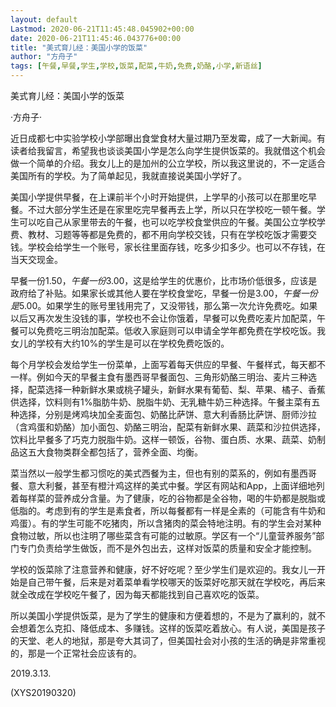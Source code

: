 ```yaml
---
layout: default
Lastmod: 2020-06-21T11:45:48.045902+00:00
date: 2020-06-21T11:45:46.043776+00:00
title: "美式育儿经：美国小学的饭菜"
author: "方舟子"
tags: [午餐,早餐,学生,学校,饭菜,配菜,牛奶,免费,奶酪,小学,新语丝]
---
```


美式育儿经：美国小学的饭菜

·方舟子·

近日成都七中实验学校小学部曝出食堂食材大量过期乃至发霉，成了一大新闻。有读者给我留言，希望我也谈谈美国小学是怎么向学生提供饭菜的。我就借这个机会做一个简单的介绍。我女儿上的是加州的公立学校，所以我这里说的，不一定适合美国所有的学校。为了简单起见，我就直接说美国小学好了。

美国小学提供早餐，在上课前半个小时开始提供，上学早的小孩可以在那里吃早餐。不过大部分学生还是在家里吃完早餐再去上学，所以只在学校吃一顿午餐。学生可以吃自己从家里带去的午餐，也可以吃学校食堂供应的午餐。美国公立学校学费、教材、习题等等都是免费的，都不用向学校交钱，只有在学校吃饭才需要交钱。学校会给学生一个账号，家长往里面存钱，吃多少扣多少。也可以不存钱，在当天交现金。

早餐一份$1.50，午餐一份$3.00，这是给学生的优惠价，比市场价低很多，应该是政府给了补贴。如果家长或其他人要在学校食堂吃，早餐一份是$3.00，午餐一份是$5.00。如果学生的账号里钱用完了，又没带钱，那么第一次允许免费吃。如果以后又再次发生没钱的事，学校也不会让你饿着，早餐可以免费吃麦片加配菜，午餐可以免费吃三明治加配菜。低收入家庭则可以申请全学年都免费在学校吃饭。我女儿的学校有大约10%的学生是可以在学校免费吃饭的。

每个月学校会发给学生一份菜单，上面写着每天供应的早餐、午餐样式，每天都不一样。例如今天的早餐主食有墨西哥早餐面包、三角形奶酪三明治、麦片三种选择，配菜选择一种新鲜水果或桃子罐头，新鲜水果有葡萄、梨、苹果、橘子、香蕉供选择，饮料则有1%脂肪牛奶、脱脂牛奶、无乳糖牛奶三种选择。午餐主菜有五种选择，分别是烤鸡块加全麦面包、奶酪比萨饼、意大利香肠比萨饼、厨师沙拉（含鸡蛋和奶酪）加小面包、奶酪三明治，配菜有新鲜水果、蔬菜和沙拉供选择，饮料比早餐多了巧克力脱脂牛奶。这样一顿饭，谷物、蛋白质、水果、蔬菜、奶制品这五大食物类群全都包括了，营养全面、均衡。

菜当然以一般学生都习惯吃的美式西餐为主，但也有别的菜系的，例如有墨西哥餐、意大利餐，甚至有橙汁鸡这样的美式中餐。学区有网站和App，上面详细地列着每样菜的营养成分含量。为了健康，吃的谷物都是全谷物，喝的牛奶都是脱脂或低脂的。考虑到有的学生是素食者，所以每餐都有一样是全素的（可能含有牛奶和鸡蛋）。有的学生可能不吃猪肉，所以含猪肉的菜会特地注明。有的学生会对某种食物过敏，所以也注明了哪些菜含有可能的过敏原。学区有一个“儿童营养服务”部门专门负责给学生做饭，而不是外包出去，这样对饭菜的质量和安全才能控制。

学校的饭菜除了注意营养和健康，好不好吃呢？至少学生们是欢迎的。我女儿一开始是自己带午餐，后来是对着菜单看学校哪天的饭菜好吃那天就在学校吃，再后来就全改成在学校吃午餐了，因为每天都能找到自己喜欢吃的饭菜。

所以美国小学提供饭菜，是为了学生的健康和方便着想的，不是为了赢利的，就不会想着怎么克扣、降低成本、多赚钱。这样的饭菜吃着放心。有人说，美国是孩子的天堂、老人的地狱，那是夸大其词了，但美国社会对小孩的生活的确是非常重视的，那是一个正常社会应该有的。

2019.3.13.

(XYS20190320)

